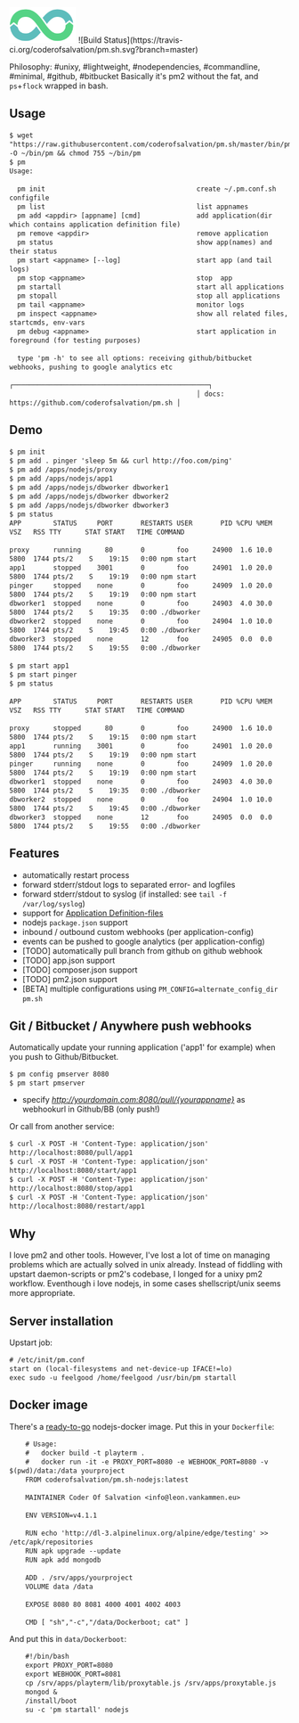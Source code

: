 <img src="doc/logo.png" width="120"/>
![Build Status](https://travis-ci.org/coderofsalvation/pm.sh.svg?branch=master)


Philosophy: #unixy, #lightweight, #nodependencies, #commandline, #minimal, #github, #bitbucket
Basically it's pm2 without the fat, and `ps`+`flock` wrapped in bash.

## Usage

    $ wget "https://raw.githubusercontent.com/coderofsalvation/pm.sh/master/bin/pm" -O ~/bin/pm && chmod 755 ~/bin/pm
    $ pm
    Usage:                                                                                                          
                                                                                                                    
      pm init                                      create ~/.pm.conf.sh configfile                                  
      pm list                                      list appnames                                                    
      pm add <appdir> [appname] [cmd]              add application(dir which contains application definition file)  
      pm remove <appdir>                           remove application                                               
      pm status                                    show app(names) and their status                                 
      pm start <appname> [--log]                   start app (and tail logs)                                        
      pm stop <appname>                            stop  app                                                        
      pm startall                                  start all applications                                           
      pm stopall                                   stop all applications                                            
      pm tail <appname>                            monitor logs                                                     
      pm inspect <appname>                         show all related files, startcmds, env-vars                      
      pm debug <appname>                           start application in foreground (for testing purposes)           
                                                                                                                    
      type 'pm -h' to see all options: receiving github/bitbucket webhooks, pushing to google analytics etc
                                                   ┌─────────────────────────────────────────────────┐              
                                                   │ docs: https://github.com/coderofsalvation/pm.sh │              
                                                                                                                

## Demo 

    $ pm init
    $ pm add . pinger 'sleep 5m && curl http://foo.com/ping'
    $ pm add /apps/nodejs/proxy
    $ pm add /apps/nodejs/app1
    $ pm add /apps/nodejs/dbworker dbworker1
    $ pm add /apps/nodejs/dbworker dbworker2
    $ pm add /apps/nodejs/dbworker dbworker3
    $ pm status
    APP        STATUS     PORT       RESTARTS USER       PID %CPU %MEM    VSZ   RSS TTY      STAT START   TIME COMMAND

    proxy      running      80       0        foo      24900  1.6 10.0   5800  1744 pts/2    S    19:15   0:00 npm start
    app1       stopped    3001       0        foo      24901  1.0 20.0   5800  1744 pts/2    S    19:19   0:00 npm start
    pinger     stopped    none       0        foo      24909  1.0 20.0   5800  1744 pts/2    S    19:19   0:00 npm start
    dbworker1  stopped    none       0        foo      24903  4.0 30.0   5800  1744 pts/2    S    19:35   0:00 ./dbworker
    dbworker2  stopped    none       0        foo      24904  1.0 10.0   5800  1744 pts/2    S    19:45   0:00 ./dbworker
    dbworker3  stopped    none       12       foo      24905  0.0  0.0   5800  1744 pts/2    S    19:55   0:00 ./dbworker
    
    $ pm start app1
    $ pm start pinger
    $ pm status

    APP        STATUS     PORT       RESTARTS USER       PID %CPU %MEM    VSZ   RSS TTY      STAT START   TIME COMMAND

    proxy      stopped      80       0        foo      24900  1.6 10.0   5800  1744 pts/2    S    19:15   0:00 npm start
    app1       running    3001       0        foo      24901  1.0 20.0   5800  1744 pts/2    S    19:19   0:00 npm start
    pinger     running    none       0        foo      24909  1.0 20.0   5800  1744 pts/2    S    19:19   0:00 npm start
    dbworker1  stopped    none       0        foo      24903  4.0 30.0   5800  1744 pts/2    S    19:35   0:00 ./dbworker
    dbworker2  stopped    none       0        foo      24904  1.0 10.0   5800  1744 pts/2    S    19:45   0:00 ./dbworker
    dbworker3  stopped    none       12       foo      24905  0.0  0.0   5800  1744 pts/2    S    19:55   0:00 ./dbworker

## Features

* automatically restart process
* forward stderr/stdout logs to separated error- and logfiles
* forward stderr/stdout to syslog (if installed: see `tail -f /var/log/syslog`)
* support for [Application Definition-files](doc/application-definition.md)
* nodejs `package.json` support
* inbound / outbound custom webhooks (per application-config)
* events can be pushed to google analytics (per application-config)
* [TODO] automatically pull branch from github on github webhook
* [TODO] app.json support
* [TODO] composer.json support
* [TODO] pm2.json support
* [BETA] multiple configurations using `PM_CONFIG=alternate_config_dir pm.sh`

## Git / Bitbucket / Anywhere push webhooks

Automatically update your running application ('app1' for example) when you push to Github/Bitbucket.

    $ pm config pmserver 8080 
    $ pm start pmserver 
    
* specify *http://yourdomain.com:8080/pull/{yourappname}* as webhookurl in Github/BB (only push!)

Or call from another service:

    $ curl -X POST -H 'Content-Type: application/json' http://localhost:8080/pull/app1
    $ curl -X POST -H 'Content-Type: application/json' http://localhost:8080/start/app1
    $ curl -X POST -H 'Content-Type: application/json' http://localhost:8080/stop/app1
    $ curl -X POST -H 'Content-Type: application/json' http://localhost:8080/restart/app1

## Why

I love pm2 and other tools.
However, I've lost a lot of time on managing problems which are actually solved in unix already.
Instead of fiddling with upstart daemon-scripts or pm2's codebase, I longed for a unixy pm2 workflow.
Eventhough i love nodejs, in some cases shellscript/unix seems more appropriate.

## Server installation 

Upstart job:

    # /etc/init/pm.conf
    start on (local-filesystems and net-device-up IFACE!=lo)
    exec sudo -u feelgood /home/feelgood /usr/bin/pm startall

## Docker image

There's a [ready-to-go](https://hub.docker.com/r/coderofsalvation/pm.sh-nodejs) nodejs-docker image.
Put this in your `Dockerfile`:

		# Usage:
		#   docker build -t playterm .
		#   docker run -it -e PROXY_PORT=8080 -e WEBHOOK_PORT=8080 -v $(pwd)/data:/data yourproject
		FROM coderofsalvation/pm.sh-nodejs:latest

		MAINTAINER Coder Of Salvation <info@leon.vankammen.eu>

		ENV VERSION=v4.1.1

		RUN echo 'http://dl-3.alpinelinux.org/alpine/edge/testing' >> /etc/apk/repositories
		RUN apk upgrade --update
		RUN apk add mongodb

		ADD . /srv/apps/yourproject
		VOLUME data /data

		EXPOSE 8080 80 8081 4000 4001 4002 4003

		CMD [ "sh","-c","/data/Dockerboot; cat" ]

And put this in `data/Dockerboot`:

		#!/bin/bash
		export PROXY_PORT=8080
		export WEBHOOK_PORT=8081
		cp /srv/apps/playterm/lib/proxytable.js /srv/apps/proxytable.js
		mongod &
		/install/boot
		su -c 'pm startall' nodejs 
